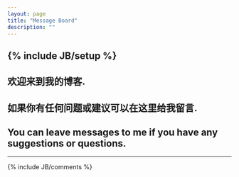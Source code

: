 ```yaml
---
layout: page
title: "Message Board"
description: ""
---
```

{% include JB/setup %}
---

<h2 id='id1'>欢迎来到我的博客.</h2>

<h2 id='id2'>如果你有任何问题或建议可以在这里给我留言.</h2>

<h2 id='id3'>You can leave messages to me if you have any suggestions or questions.</h2>

------
{% include JB/comments %}
